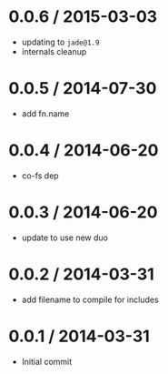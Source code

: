 
0.0.6 / 2015-03-03
==================

 * updating to `jade@1.9`
 * internals cleanup

0.0.5 / 2014-07-30
==================

 * add fn.name

0.0.4 / 2014-06-20
==================

 * co-fs dep

0.0.3 / 2014-06-20
==================

 * update to use new duo

0.0.2 / 2014-03-31
==================

 * add filename to compile for includes

0.0.1 / 2014-03-31
==================

 * Initial commit
